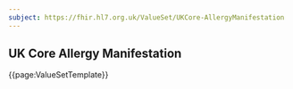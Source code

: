 ```yaml
---
subject: https://fhir.hl7.org.uk/ValueSet/UKCore-AllergyManifestation
---
```

## UK Core Allergy Manifestation

{{page:ValueSetTemplate}}